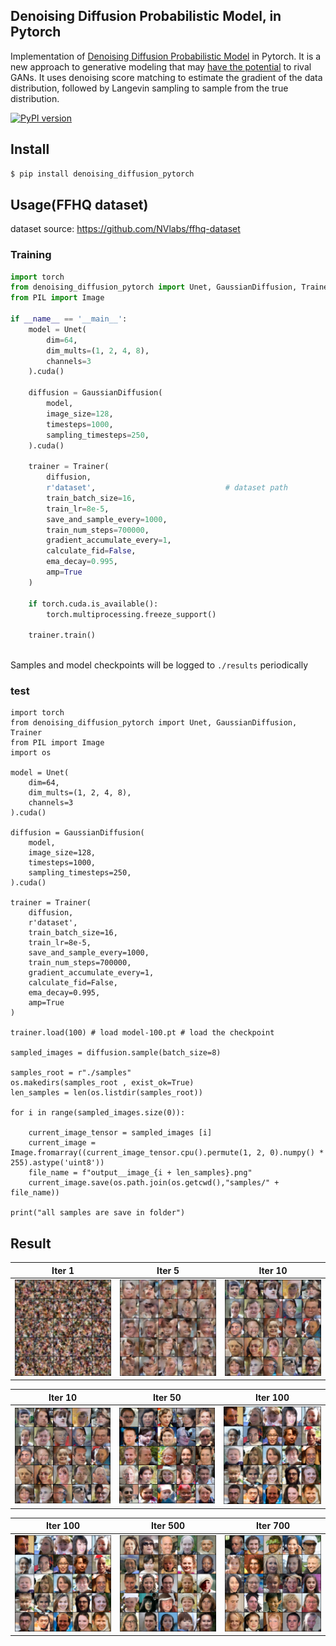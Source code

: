 ## Denoising Diffusion Probabilistic Model, in Pytorch

Implementation of <a href="https://arxiv.org/abs/2006.11239">Denoising Diffusion Probabilistic Model</a> in Pytorch. It is a new approach to generative modeling that may <a href="https://ajolicoeur.wordpress.com/the-new-contender-to-gans-score-matching-with-langevin-sampling/">have the potential</a> to rival GANs. It uses denoising score matching to estimate the gradient of the data distribution, followed by Langevin sampling to sample from the true distribution.

[![PyPI version](https://badge.fury.io/py/denoising-diffusion-pytorch.svg)](https://badge.fury.io/py/denoising-diffusion-pytorch)

## Install

```bash
$ pip install denoising_diffusion_pytorch
```

## Usage(FFHQ dataset) 

dataset source: https://github.com/NVlabs/ffhq-dataset  


### Training  
```python
import torch
from denoising_diffusion_pytorch import Unet, GaussianDiffusion, Trainer
from PIL import Image

if __name__ == '__main__':
    model = Unet(
        dim=64,
        dim_mults=(1, 2, 4, 8),
        channels=3
    ).cuda()

    diffusion = GaussianDiffusion(
        model,
        image_size=128,
        timesteps=1000,
        sampling_timesteps=250,
    ).cuda()

    trainer = Trainer(
        diffusion,
        r'dataset',                             # dataset path
        train_batch_size=16,
        train_lr=8e-5,
        save_and_sample_every=1000,
        train_num_steps=700000,
        gradient_accumulate_every=1,
        calculate_fid=False,
        ema_decay=0.995,
        amp=True
    )

    if torch.cuda.is_available():
        torch.multiprocessing.freeze_support()

    trainer.train()
    

```

Samples and model checkpoints will be logged to `./results` periodically


### test  

```python= 
import torch
from denoising_diffusion_pytorch import Unet, GaussianDiffusion, Trainer
from PIL import Image
import os

model = Unet(
	dim=64,
	dim_mults=(1, 2, 4, 8),
	channels=3
).cuda()

diffusion = GaussianDiffusion(
	model,
	image_size=128,
	timesteps=1000,
	sampling_timesteps=250,
).cuda()

trainer = Trainer(
	diffusion,
	r'dataset',
	train_batch_size=16,
	train_lr=8e-5,
	save_and_sample_every=1000,
	train_num_steps=700000,
	gradient_accumulate_every=1,
	calculate_fid=False,
	ema_decay=0.995,
	amp=True
)

trainer.load(100) # load model-100.pt # load the checkpoint

sampled_images = diffusion.sample(batch_size=8)

samples_root = r"./samples"
os.makedirs(samples_root , exist_ok=True)
len_samples = len(os.listdir(samples_root))

for i in range(sampled_images.size(0)):

	current_image_tensor = sampled_images [i]
	current_image = Image.fromarray((current_image_tensor.cpu().permute(1, 2, 0).numpy() * 255).astype('uint8'))
	file_name = f"output__image_{i + len_samples}.png"
	current_image.save(os.path.join(os.getcwd(),"samples/" + file_name))

print("all samples are save in folder")
```


## Result  

|Iter 1 |Iter 5|Iter 10
|-|-|-
![sample-1](result/sample-1.png)|![sample-5](result/sample-5.png)|![sample-10](result/sample-10.png)


|Iter 10 |Iter 50|Iter 100
|-|-|-
![sample-10](result/sample-10.png)|![sample-50](result/sample-50.png)|![sample-100](result/sample-100.png)

|Iter 100 |Iter 500|Iter 700
|-|-|-
![sample-100](result/sample-100.png)|![sample-500](result/sample-500.png)|![sample-700](result/sample-700.png)